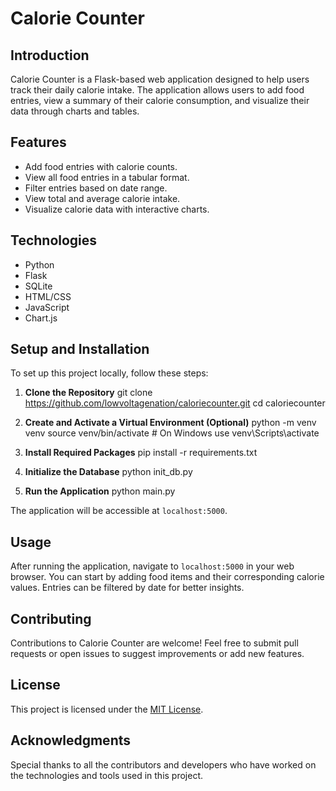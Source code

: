 # Calorie Counter

## Introduction
Calorie Counter is a Flask-based web application designed to help users track their daily calorie intake. The application allows users to add food entries, view a summary of their calorie consumption, and visualize their data through charts and tables.

## Features
- Add food entries with calorie counts.
- View all food entries in a tabular format.
- Filter entries based on date range.
- View total and average calorie intake.
- Visualize calorie data with interactive charts.

## Technologies
- Python
- Flask
- SQLite
- HTML/CSS
- JavaScript
- Chart.js

## Setup and Installation
To set up this project locally, follow these steps:

1. **Clone the Repository**
git clone https://github.com/lowvoltagenation/caloriecounter.git
cd caloriecounter

2. **Create and Activate a Virtual Environment (Optional)**
python -m venv venv
source venv/bin/activate # On Windows use venv\Scripts\activate

3. **Install Required Packages**
pip install -r requirements.txt

4. **Initialize the Database**
python init_db.py

5. **Run the Application**
python main.py

The application will be accessible at `localhost:5000`.

## Usage
After running the application, navigate to `localhost:5000` in your web browser. You can start by adding food items and their corresponding calorie values. Entries can be filtered by date for better insights.

## Contributing
Contributions to Calorie Counter are welcome! Feel free to submit pull requests or open issues to suggest improvements or add new features.

## License
This project is licensed under the [MIT License](LICENSE).

## Acknowledgments
Special thanks to all the contributors and developers who have worked on the technologies and tools used in this project.
   
